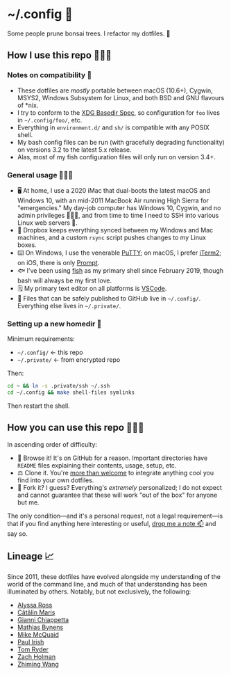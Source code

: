 # ~/.config 🔩

Some people prune bonsai trees. I refactor my dotfiles. 🌱

## How I use this repo 💁🏻‍♀️

### Notes on compatibility 💼

* These dotfiles are *mostly* portable between macOS (10.6+), Cygwin, MSYS2,
  Windows Subsystem for Linux, and both BSD and GNU flavours of \*nix.
* I try to conform to the [XDG Basedir Spec], so configuration for `foo` lives
  in `~/.config/foo/`, etc.
* Everything in `environment.d/` and `sh/` is compatible with any POSIX shell.
* My bash config files can be run (with gracefully degrading functionality) on
  versions 3.2 to the latest 5.x release.
* Alas, most of my fish configuration files will only run on version 3.4+.

[XDG Basedir Spec]: https://specifications.freedesktop.org/basedir-spec/basedir-spec-latest.html

### General usage 👩🏻‍💻

* 🖥️ At home, I use a 2020 iMac that dual-boots the latest macOS and Windows 10,
  with an mid-2011 MacBook Air running High Sierra for "emergencies." My day-job
  computer has Windows 10, Cygwin, and no admin privileges 🤦🏻‍♀️, and from time to
  time I need to SSH into various Linux web servers 🐧.
* 🔄 Dropbox keeps everything synced between my Windows and Mac machines, and
  a custom `rsync` script pushes changes to my Linux boxes.
* ⌨️ On Windows, I use the venerable [PuTTY]; on macOS, I prefer [iTerm2];
  on iOS, there is only [Prompt].
* 🐟 I've been using [fish] as my primary shell since February 2019, though bash
  will always be my first love.
* 🗒 My primary text editor on all platforms is [VSCode].
* 🔐 Files that can be safely published to GitHub live in `~/.config/`.
  Everything else lives in `~/.private/`.

[PuTTY]: https://www.chiark.greenend.org.uk/~sgtatham/putty/
[iTerm2]: https://www.iterm2.com/
[Prompt]: https://panic.com/prompt/
[fish]: https://fishshell.com/
[VSCode]: https://github.com/Microsoft/vscode

### Setting up a new homedir 🏡

Minimum requirements:

* `~/.config/`  ← this repo
* `~/.private/` ← from encrypted repo

Then:

```sh
cd ~ && ln -s .private/ssh ~/.ssh
cd ~/.config && make shell-files symlinks
```

Then restart the shell.

## How you can use this repo 🙋🏻‍♀️

In ascending order of difficulty:

* 👀 Browse it! It's on GitHub for a reason. Important directories have `README`
  files explaining their contents, usage, setup, etc.
* ⚖️ Clone it. You're [more than welcome][licence] to integrate anything cool
  you find into your own dotfiles.
* 🍴 Fork it? I guess? Everything's *extremely* personalized; I do not expect
  and cannot guarantee that these will work "out of the box" for anyone but me.

[licence]: https://github.com/zgracem/dotconfig/blob/master/LICENCE

The only condition—and it's a personal request, not a legal requirement—is that
if you find anything here interesting or useful, [drop me a note 📫][email] and
say so.

[email]: mailto:zgm%40inescapable%2eorg

## Lineage 📈

Since 2011, these dotfiles have evolved alongside my understanding of the world
of the command line, and much of that understanding has been illuminated by
others. Notably, but not exclusively, the following:

* [Alyssa Ross](https://github.com/alyssais/dotfiles)
* [Cãtãlin Mariş](https://github.com/alrra/dotfiles)
* [Gianni Chiappetta](https://github.com/gf3/dotfiles)
* [Mathias Bynens](https://github.com/mathiasbynens/dotfiles)
* [Mike McQuaid](https://github.com/MikeMcQuaid/dotfiles)
* [Paul Irish](https://github.com/paulirish/dotfiles/)
* [Tom Ryder](https://sanctum.geek.nz/cgit/dotfiles.git/about/)
* [Zach Holman](https://github.com/holman/dotfiles)
* [Zhiming Wang](https://github.com/zmwangx/dotfiles)

